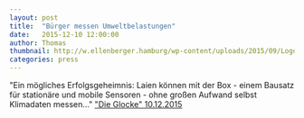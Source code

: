 ```yaml
---
layout: post
title:  "Bürger messen Umweltbelastungen"
date:   2015-12-10 12:00:00
author: Thomas
thumbnail: http://w.ellenberger.hamburg/wp-content/uploads/2015/09/Logo-die-glocke-Oelde.gif
categories: press
---
```

"Ein mögliches Erfolgsgeheimnis: Laien können mit der Box - einem Bausatz für stationäre und mobile Sensoren - ohne großen Aufwand selbst Klimadaten messen..."
<a href="http://www.die-glocke.de/" target="_blank">"Die Glocke" 10.12.2015</a>
